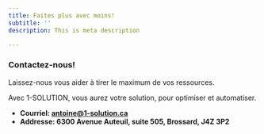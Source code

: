 ```yaml
---
title: Faites plus avec moins!
subtitle: ''
description: This is meta description

---
```

### Contactez-nous!

Laissez-nous vous aider à tirer le maximum de vos ressources.

Avec 1-SOLUTION, vous aurez votre solution, pour optimiser et automatiser.

* **Courriel: antoine@1-solution.ca**
* **Addresse: 6300 Avenue Auteuil, suite 505, Brossard, J4Z 3P2**